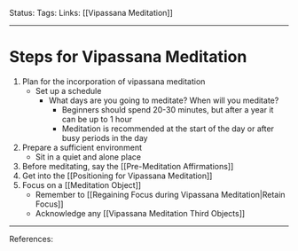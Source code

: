 Status:
Tags:
Links: [[Vipassana Meditation]]
___
# Steps for Vipassana Meditation
1. Plan for the incorporation of vipassana meditation
	- Set up a schedule
		- What days are you going to meditate? When will you meditate?
			- Beginners should spend 20-30 minutes, but after a year it can be up to 1 hour
			- Meditation is recommended at the start of the day or after busy periods in the day
2. Prepare a sufficient environment
	- Sit in a quiet and alone place
3. Before meditating, say the [[Pre-Meditation Affirmations]]
4. Get into the [[Positioning for Vipassana Meditation]]
5. Focus on a [[Meditation Object]]
	- Remember to [[Regaining Focus during Vipassana Meditation|Retain Focus]]
	- Acknowledge any [[Vipassana Meditation Third Objects]]
___
References: